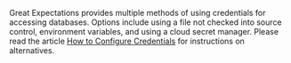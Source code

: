 Great Expectations provides multiple methods of using credentials for accessing databases.
Options include using a file not checked into source control, environment variables, and using a cloud secret manager.
Please read the article [How to Configure Credentials](../../setup/configuring_data_contexts/how_to_configure_credentials.md) for instructions on alternatives.
